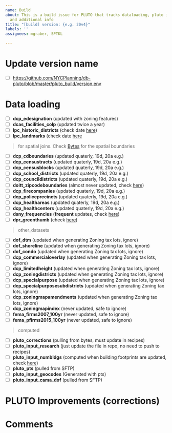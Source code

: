 ```yaml
---
name: Build
about: This is a build issue for PLUTO that tracks dataloading, pluto improvements
  and additional info
title: "[build] version: {e.g. 20v4}"
labels: ''
assignees: mgraber, SPTKL

---
```

# Update version name
- [ ] https://github.com/NYCPlanning/db-pluto/blob/master/pluto_build/version.env

# Data loading
- [ ] **dcp_edesignation** (updated with zoning features)
- [ ] **dcas_facilities_colp** (updated twice a year)
- [ ] **lpc_historic_districts** (check date [here](https://data.cityofnewyork.us/Housing-Development/LPC-Individual-Landmark-and-Historic-District-Buil/7mgd-s57w))
- [ ] **lpc_landmarks** (check date [here](https://data.cityofnewyork.us/Housing-Development/Designated-and-Calendared-Buildings-and-Sites-Map-/jcj6-zji6)
> for spatial joins. Check [Bytes](https://www1.nyc.gov/site/planning/data-maps/open-data/districts-download-metadata.page) for the spatial boundaries
- [ ] **dcp_cdboundaries** (updated quaterly, 19d, 20a e.g.)
- [ ] **dcp_censustracts** (updated quaterly, 19d, 20a e.g.)
- [ ] **dcp_censusblocks** (updated quaterly, 19d, 20a e.g.)
- [ ] **dcp_school_districts**  (updated quaterly, 19d, 20a e.g.)
- [ ] **dcp_councildistricts**  (updated quaterly, 19d, 20a e.g.)
- [ ] **doitt_zipcodeboundaries** (almost never updated, check [here](https://data.cityofnewyork.us/Business/Zip-Code-Boundaries/i8iw-xf4u))
- [ ] **dcp_firecompanies**  (updated quaterly, 19d, 20a e.g.)
- [ ] **dcp_policeprecincts**  (updated quaterly, 19d, 20a e.g.)
- [ ] **dcp_healthareas**  (updated quaterly, 19d, 20a e.g.)
- [ ] **dcp_healthcenters**  (updated quaterly, 19d, 20a e.g.)
- [ ] **dsny_frequencies** (**frequent** updates, check [here](https://data.cityofnewyork.us/City-Government/DSNY-Frequencies/gyhq-r8du))
- [ ] **dpr_greenthumb** (check [here](https://data.cityofnewyork.us/dataset/Greenthumb-Garden-Info/p78i-pat6/data))
> other_datasets 
- [ ] **dof_dtm** (updated when generating Zoning tax lots, ignore)
- [ ] **dof_shoreline** (updated when generating Zoning tax lots, ignore)
- [ ] **dof_condo** (updated when generating Zoning tax lots, ignore)
- [ ] **dcp_commercialoverlay** (updated when generating Zoning tax lots, ignore)
- [ ] **dcp_limitedheight** (updated when generating Zoning tax lots, ignore)
- [ ] **dcp_zoningdistricts** (updated when generating Zoning tax lots, ignore)
- [ ] **dcp_specialpurpose** (updated when generating Zoning tax lots, ignore)
- [ ] **dcp_specialpurposesubdistricts** (updated when generating Zoning tax lots, ignore)
- [ ] **dcp_zoningmapamendments** (updated when generating Zoning tax lots, ignore)
- [ ] **dcp_zoningmapindex** (never updated, safe to ignore)
- [ ] **fema_firms2007_100yr** (never updated, safe to ignore)
- [ ] **fema_pfirms2015_100yr** (never updated, safe to ignore)
> computed
- [ ] **pluto_corrections** (pulling from bytes, must update in recipes)
- [ ] **pluto_input_research** (just update the file in repo, no need to push to recipes)
- [ ] **pluto_input_numbldgs** (computed when building footprints are updated, check [here](https://data.cityofnewyork.us/Housing-Development/Building-Footprints/nqwf-w8eh))
- [ ] **pluto_pts** (pulled from SFTP)
- [ ] **pluto_input_geocodes** (Generated with pts)
- [ ] **pluto_input_cama_dof** (pulled from SFTP)
# PLUTO Improvements (corrections)

# Comments
